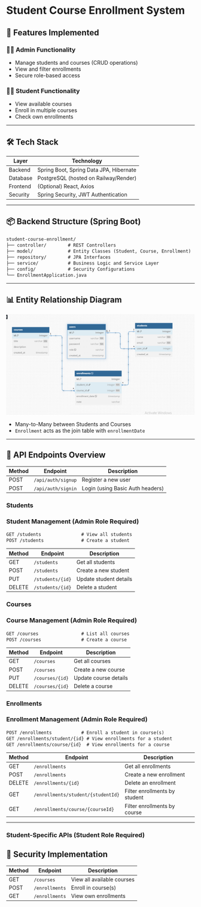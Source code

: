 # Student Course Enrollment System
## 📌 Features Implemented

### 👨‍🏫 Admin Functionality

* Manage students and courses (CRUD operations)
* View and filter enrollments
* Secure role-based access

### 👨‍🎓 Student Functionality

* View available courses
* Enroll in multiple courses
* Check own enrollments

---

## 🛠️ Tech Stack

| Layer    | Technology                              |
| -------- | --------------------------------------- |
| Backend  | Spring Boot, Spring Data JPA, Hibernate |
| Database | PostgreSQL (hosted on Railway/Render)   |
| Frontend | (Optional) React, Axios                 |
| Security | Spring Security, JWT Authentication     |

---


## 📦 Backend Structure (Spring Boot)

```
student-course-enrollment/
├── controller/        # REST Controllers
├── model/             # Entity Classes (Student, Course, Enrollment)
├── repository/        # JPA Interfaces
├── service/           # Business Logic and Service Layer
├── config/            # Security Configurations
└── EnrollmentApplication.java
```

---

## 📊 Entity Relationship Diagram

![Entity Diagram](https://github.com/code-walker-23/genspark-training-tasks/blob/main/student-course-enrollment/database-design.png)

* Many-to-Many between Students and Courses
* `Enrollment` acts as the join table with `enrollmentDate`

---

## 🔁 API Endpoints Overview


| Method | Endpoint             | Description                 |
|--------|----------------------|-----------------------------|
| POST   | `/api/auth/signup` | Register a new user          |
| POST   | `/api/auth/signin`    | Login (using Basic Auth headers) |

### Students

### Student Management (Admin Role Required)
```
GET /students               # View all students
POST /students              # Create a student
```

| Method | Endpoint           | Description                 |
|--------|--------------------|-----------------------------|
| GET    | `/students`         | Get all students             |
| POST   | `/students`         | Create a new student         |
| PUT    | `/students/{id}`    | Update student details       |
| DELETE | `/students/{id}`    | Delete a student             |
### Courses

### Course Management (Admin Role Required)
```
GET /courses                # List all courses
POST /courses               # Create a course
```

| Method | Endpoint           | Description                 |
|--------|--------------------|-----------------------------|
| GET    | `/courses`          | Get all courses              |
| POST   | `/courses`          | Create a new course          |
| PUT    | `/courses/{id}`    | Update course details        |
| DELETE | `/courses/{id}`    | Delete a course              |
### Enrollments

### Enrollment Management (Admin Role Required)
```
POST /enrollments           # Enroll a student in course(s)
GET /enrollments/student/{id} # View enrollments for a student
GET /enrollments/course/{id}  # View enrollments for a course
```

| Method | Endpoint                      | Description                  |
|--------|-------------------------------|------------------------------|
| GET    | `/enrollments`                | Get all enrollments           |
| POST   | `/enrollments`                | Create a new enrollment       |
| DELETE | `/enrollments/{id}`           | Delete an enrollment          |
| GET    | `/enrollments/student/{studentId}` | Filter enrollments by student |
| GET    | `/enrollments/course/{courseId}`   | Filter enrollments by course  |
---

### Student-Specific APIs (Student Role Required)
## 🔐 Security Implementation

| Method | Endpoint           | Description                 |
|--------|--------------------|-----------------------------|
| GET    | `/courses`          | View all available courses   |
| POST   | `/enrollments`      | Enroll in course(s)          |
| GET    | `/enrollments`      | View own enrollments         |